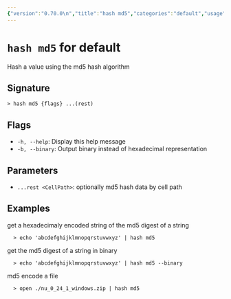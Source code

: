 ```yaml
---
{"version":"0.70.0\n","title":"hash md5","categories":"default","usage":"Hash a value using the md5 hash algorithm\n"}
---
```

<!-- THIS FILE IS GENERATED BY update_book_commands.cjs USING NUSHELL'S HELP COMMANDS.
REFRAIN FROM EDITING IT MANUALLY.-->
# <code>hash md5</code> for default

<div class='command-title'>Hash a value using the md5 hash algorithm</div>

## Signature

```> hash md5 {flags} ...(rest)```

## Flags

 * ```-h, --help```: Display this help message
 * ```-b, --binary```: Output binary instead of hexadecimal representation
## Parameters

 * ```...rest <CellPath>```: optionally md5 hash data by cell path
## Examples

  get a hexadecimaly encoded string of the md5 digest of a string
```shell
  > echo 'abcdefghijklmnopqrstuvwxyz' | hash md5
```
  get the md5 digest of a string in binary
```shell
  > echo 'abcdefghijklmnopqrstuvwxyz' | hash md5 --binary
```
  md5 encode a file
```shell
  > open ./nu_0_24_1_windows.zip | hash md5
```


